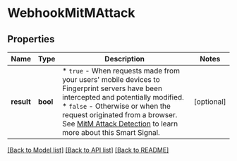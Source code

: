 # WebhookMitMAttack

## Properties
Name | Type | Description | Notes
------------ | ------------- | ------------- | -------------
**result** | **bool** | * `true` - When requests made from your users' mobile devices to Fingerprint servers have been intercepted and potentially modified.  * `false` - Otherwise or when the request originated from a browser. See [MitM Attack Detection](https://dev.fingerprint.com/docs/smart-signals-overview#mitm-attack-detection) to learn more about this Smart Signal. | [optional] 

[[Back to Model list]](../../README.md#documentation-for-models) [[Back to API list]](../../README.md#documentation-for-api-endpoints) [[Back to README]](../../README.md)

